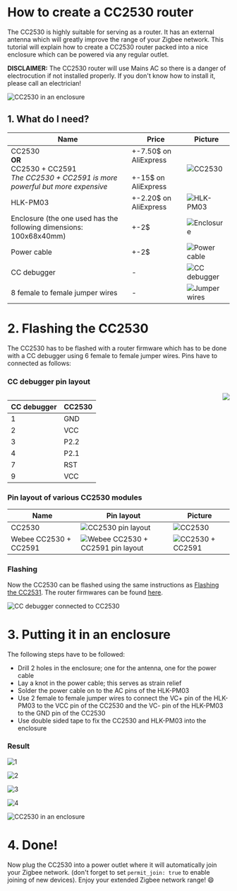 ---
---
# How to create a CC2530 router
The CC2530 is highly suitable for serving as a router. It has an external antenna which will greatly improve the range of your Zigbee network. This tutorial will explain how to create a CC2530 router packed into a nice enclosure which can be powered via any regular outlet.

**DISCLAIMER:** The CC2530 router will use Mains AC so there is a danger of electrocution if not installed properly. If you don't know how to install it, please call an electrician!

![CC2530 in an enclosure](../images/cc2530_router_enclosure.jpg)

## 1. What do I need?

| Name | Price | Picture |
| ------------- | ------------- | ------------- |
| CC2530 <br/> **OR** <br/> CC2530 + CC2591 <br/> *The CC2530 + CC2591 is more powerful but more expensive* | +-7.50$ on AliExpress <br/><br/>  +-15$ on AliExpress | ![CC2530](../images/cc2530.jpg)|
| HLK-PM03 | +-2.20$ on AliExpress | ![HLK-PM03](../images/HLK-PM03.jpg) |
| Enclosure (the one used has the following dimensions: 100x68x40mm) | +-2$ | ![Enclosure](../images/enclosure.jpg) |
| Power cable | +-2$ | ![Power cable](../images/power_cable.png) |
| CC debugger | - | ![CC debugger](../images/cc_debugger.jpg) |
| 8 female to female jumper wires | - | ![Jumper wires](../images/female_to_female_jumper_wires.jpg) |

# 2. Flashing the CC2530
The CC2530 has to be flashed with a router firmware which has to be done with a CC debugger using 6 female to female jumper wires. Pins have to connected as follows:

### CC debugger pin layout

<div style="float: right;">
 <img src="../images/ccdebugger_pins.png"/>
</div>

| CC debugger | CC2530 |
| ----------- | ------ |
| 1 | GND |
| 2 | VCC |
| 3 | P2.2 |
| 4 | P2.1 |
| 7 | RST |
| 9 | VCC |

### Pin layout of various CC2530 modules

| Name | Pin layout | Picture |
| ------------- | ------------- | ------------- |
| CC2530 | ![CC2530 pin layout](../images/cc2530_pin_layout.png) | ![CC2530](../images/cc2530.jpg)
| Webee CC2530 + CC2591 | ![Webee CC2530 + CC2591 pin layout](../images/webee_cc2530_cc2591_pinlayout.png) | ![CC2530 + CC2591](../images/cc2530_cc2591.jpg)

### Flashing
Now the CC2530 can be flashed using the same instructions as [Flashing the CC2531](../getting_started/flashing_the_cc2531.md). The router firmwares can be found [here](https://github.com/Koenkk/Z-Stack-firmware/tree/master/router).

![CC debugger connected to CC2530](../images/ccdebugger_cc2530.jpg)

# 3. Putting it in an enclosure
The following steps have to be followed:
- Drill 2 holes in the enclosure; one for the antenna, one for the power cable
- Lay a knot in the power cable; this serves as strain relief
- Solder the power cable on to the AC pins of the HLK-PM03
- Use 2 female to female jumper wires to connect the VC+ pin of the HLK-PM03 to the VCC pin of the CC2530 and the VC- pin of the HLK-PM03 to the GND pin of the CC2530
- Use double sided tape to fix the CC2530 and HLK-PM03 into the enclosure

### Result

![1](../images/router_1.jpg)

![2](../images/router_2.jpg)

![3](../images/router_3.jpg)

![4](../images/router_4.jpg)

![CC2530 in an enclosure](../images/cc2530_router_enclosure.jpg)

# 4. Done!
Now plug the CC2530 into a power outlet where it will automatically join your Zigbee network. (don't forget to set `permit_join: true` to enable joining of new devices). Enjoy your extended Zigbee network range! :smile:
